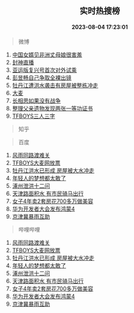 <div align="center"><h2>实时热搜榜</h2><h4>2023-08-04 17:23:01</h4></div>

> 微博  

1. [中国女婿见非洲丈母娘很害羞](https://s.weibo.com/weibo?q=%23%E4%B8%AD%E5%9B%BD%E5%A5%B3%E5%A9%BF%E8%A7%81%E9%9D%9E%E6%B4%B2%E4%B8%88%E6%AF%8D%E5%A8%98%E5%BE%88%E5%AE%B3%E7%BE%9E%23&t=31&band_rank=1&Refer=top)<br />
2. [封神直播](https://s.weibo.com/weibo?q=%E5%B0%81%E7%A5%9E%E7%9B%B4%E6%92%AD&t=31&band_rank=2&Refer=top)<br />
3. [亚运版复兴号首次对外试乘](https://s.weibo.com/weibo?q=%23%E4%BA%9A%E8%BF%90%E7%89%88%E5%A4%8D%E5%85%B4%E5%8F%B7%E9%A6%96%E6%AC%A1%E5%AF%B9%E5%A4%96%E8%AF%95%E4%B9%98%23&t=31&band_rank=3&Refer=top)<br />
4. [彭昱畅自己争取全裸出镜](https://s.weibo.com/weibo?q=%23%E5%BD%AD%E6%98%B1%E7%95%85%E8%87%AA%E5%B7%B1%E4%BA%89%E5%8F%96%E5%85%A8%E8%A3%B8%E5%87%BA%E9%95%9C%23&t=31&band_rank=4&Refer=top)<br />
5. [牡丹江遭洪水袭击有房屋被整栋冲走](https://s.weibo.com/weibo?q=%23%E7%89%A1%E4%B8%B9%E6%B1%9F%E9%81%AD%E6%B4%AA%E6%B0%B4%E8%A2%AD%E5%87%BB%E6%9C%89%E6%88%BF%E5%B1%8B%E8%A2%AB%E6%95%B4%E6%A0%8B%E5%86%B2%E8%B5%B0%23&t=31&band_rank=5&Refer=top)<br />
6. [大麦](https://s.weibo.com/weibo?q=%E5%A4%A7%E9%BA%A6&t=31&band_rank=6&Refer=top)<br />
7. [长相思如果没有战争](https://s.weibo.com/weibo?q=%E9%95%BF%E7%9B%B8%E6%80%9D%E5%A6%82%E6%9E%9C%E6%B2%A1%E6%9C%89%E6%88%98%E4%BA%89&t=31&band_rank=7&Refer=top)<br />
8. [整理父亲遗物发现两张一等功证书](https://s.weibo.com/weibo?q=%23%E6%95%B4%E7%90%86%E7%88%B6%E4%BA%B2%E9%81%97%E7%89%A9%E5%8F%91%E7%8E%B0%E4%B8%A4%E5%BC%A0%E4%B8%80%E7%AD%89%E5%8A%9F%E8%AF%81%E4%B9%A6%23&t=31&band_rank=8&Refer=top)<br />
9. [TFBOYS三人三字](https://s.weibo.com/weibo?q=%23TFBOYS%E4%B8%89%E4%BA%BA%E4%B8%89%E5%AD%97%23&t=31&band_rank=9&Refer=top)<br />

> 知乎  


> 百度  

1. [风雨同路渡难关](https://www.baidu.com/s?wd=%E9%A3%8E%E9%9B%A8%E5%90%8C%E8%B7%AF%E6%B8%A1%E9%9A%BE%E5%85%B3&sa=fyb_news&rsv_dl=fyb_news)<br />
2. [TFBOYS大麦网放票](https://www.baidu.com/s?wd=TFBOYS%E5%A4%A7%E9%BA%A6%E7%BD%91%E6%94%BE%E7%A5%A8&sa=fyb_news&rsv_dl=fyb_news)<br />
3. [牡丹江洪水已形成 房屋被大水冲走](https://www.baidu.com/s?wd=%E7%89%A1%E4%B8%B9%E6%B1%9F%E6%B4%AA%E6%B0%B4%E5%B7%B2%E5%BD%A2%E6%88%90+%E6%88%BF%E5%B1%8B%E8%A2%AB%E5%A4%A7%E6%B0%B4%E5%86%B2%E8%B5%B0&sa=fyb_news&rsv_dl=fyb_news)<br />
4. [年轻人的梦想都太敢了](https://www.baidu.com/s?wd=%E5%B9%B4%E8%BD%BB%E4%BA%BA%E7%9A%84%E6%A2%A6%E6%83%B3%E9%83%BD%E5%A4%AA%E6%95%A2%E4%BA%86&sa=fyb_news&rsv_dl=fyb_news)<br />
5. [涿州泄洪十二问](https://www.baidu.com/s?wd=%E6%B6%BF%E5%B7%9E%E6%B3%84%E6%B4%AA%E5%8D%81%E4%BA%8C%E9%97%AE&sa=fyb_news&rsv_dl=fyb_news)<br />
6. [天津路面积水 有市民骑马出行](https://www.baidu.com/s?wd=%E5%A4%A9%E6%B4%A5%E8%B7%AF%E9%9D%A2%E7%A7%AF%E6%B0%B4+%E6%9C%89%E5%B8%82%E6%B0%91%E9%AA%91%E9%A9%AC%E5%87%BA%E8%A1%8C&sa=fyb_news&rsv_dl=fyb_news)<br />
7. [女子4年卖2套房花700多万做美容](https://www.baidu.com/s?wd=%E5%A5%B3%E5%AD%904%E5%B9%B4%E5%8D%962%E5%A5%97%E6%88%BF%E8%8A%B1700%E5%A4%9A%E4%B8%87%E5%81%9A%E7%BE%8E%E5%AE%B9&sa=fyb_news&rsv_dl=fyb_news)<br />
8. [华为开发者大会发布鸿蒙4](https://www.baidu.com/s?wd=%23%E5%8D%8E%E4%B8%BA%E5%BC%80%E5%8F%91%E8%80%85%E5%A4%A7%E4%BC%9A%E5%8F%91%E5%B8%83%E9%B8%BF%E8%92%994%23&sa=fyb_news&rsv_dl=fyb_news)<br />
9. [京津冀暴雨互助](https://www.baidu.com/s?wd=%E4%BA%AC%E6%B4%A5%E5%86%80%E6%9A%B4%E9%9B%A8%E4%BA%92%E5%8A%A9&sa=fyb_news&rsv_dl=fyb_news)<br />

> 哔哩哔哩  

1. [风雨同路渡难关](https://www.baidu.com/s?wd=%E9%A3%8E%E9%9B%A8%E5%90%8C%E8%B7%AF%E6%B8%A1%E9%9A%BE%E5%85%B3&sa=fyb_news&rsv_dl=fyb_news)<br />
2. [TFBOYS大麦网放票](https://www.baidu.com/s?wd=TFBOYS%E5%A4%A7%E9%BA%A6%E7%BD%91%E6%94%BE%E7%A5%A8&sa=fyb_news&rsv_dl=fyb_news)<br />
3. [牡丹江洪水已形成 房屋被大水冲走](https://www.baidu.com/s?wd=%E7%89%A1%E4%B8%B9%E6%B1%9F%E6%B4%AA%E6%B0%B4%E5%B7%B2%E5%BD%A2%E6%88%90+%E6%88%BF%E5%B1%8B%E8%A2%AB%E5%A4%A7%E6%B0%B4%E5%86%B2%E8%B5%B0&sa=fyb_news&rsv_dl=fyb_news)<br />
4. [年轻人的梦想都太敢了](https://www.baidu.com/s?wd=%E5%B9%B4%E8%BD%BB%E4%BA%BA%E7%9A%84%E6%A2%A6%E6%83%B3%E9%83%BD%E5%A4%AA%E6%95%A2%E4%BA%86&sa=fyb_news&rsv_dl=fyb_news)<br />
5. [涿州泄洪十二问](https://www.baidu.com/s?wd=%E6%B6%BF%E5%B7%9E%E6%B3%84%E6%B4%AA%E5%8D%81%E4%BA%8C%E9%97%AE&sa=fyb_news&rsv_dl=fyb_news)<br />
6. [天津路面积水 有市民骑马出行](https://www.baidu.com/s?wd=%E5%A4%A9%E6%B4%A5%E8%B7%AF%E9%9D%A2%E7%A7%AF%E6%B0%B4+%E6%9C%89%E5%B8%82%E6%B0%91%E9%AA%91%E9%A9%AC%E5%87%BA%E8%A1%8C&sa=fyb_news&rsv_dl=fyb_news)<br />
7. [女子4年卖2套房花700多万做美容](https://www.baidu.com/s?wd=%E5%A5%B3%E5%AD%904%E5%B9%B4%E5%8D%962%E5%A5%97%E6%88%BF%E8%8A%B1700%E5%A4%9A%E4%B8%87%E5%81%9A%E7%BE%8E%E5%AE%B9&sa=fyb_news&rsv_dl=fyb_news)<br />
8. [华为开发者大会发布鸿蒙4](https://www.baidu.com/s?wd=%23%E5%8D%8E%E4%B8%BA%E5%BC%80%E5%8F%91%E8%80%85%E5%A4%A7%E4%BC%9A%E5%8F%91%E5%B8%83%E9%B8%BF%E8%92%994%23&sa=fyb_news&rsv_dl=fyb_news)<br />
9. [京津冀暴雨互助](https://www.baidu.com/s?wd=%E4%BA%AC%E6%B4%A5%E5%86%80%E6%9A%B4%E9%9B%A8%E4%BA%92%E5%8A%A9&sa=fyb_news&rsv_dl=fyb_news)<br />
